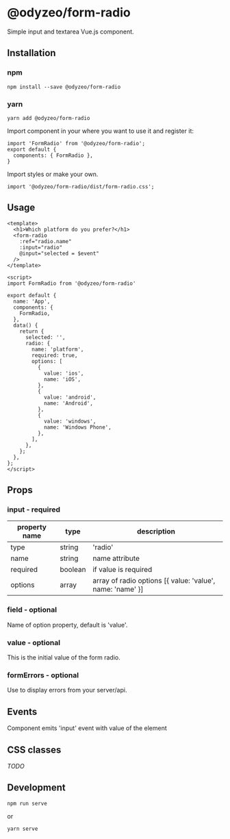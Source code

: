 # @odyzeo/form-radio

Simple input and textarea Vue.js component.

## Installation

### npm

```
npm install --save @odyzeo/form-radio
```

### yarn

```
yarn add @odyzeo/form-radio
```

Import component in your where you want to use it and register it:

```
import 'FormRadio' from '@odyzeo/form-radio';
export default {
  components: { FormRadio },
}
```

Import styles or make your own.

```
import '@odyzeo/form-radio/dist/form-radio.css';
```

## Usage

```
<template>
  <h1>Which platform do you prefer?</h1>
  <form-radio
    :ref="radio.name"
    :input="radio"
    @input="selected = $event"
  />
</template>
```

```
<script>
import FormRadio from '@odyzeo/form-radio'

export default {
  name: 'App',
  components: {
    FormRadio,
  },
  data() {
    return {
      selected: '',
      radio: {
        name: 'platform',
        required: true,
        options: [
          {
            value: 'ios',
            name: 'iOS',
          },
          {
            value: 'android',
            name: 'Android',
          },
          {
            value: 'windows',
            name: 'Windows Phone',
          },
        ],
      },
    };
  },
};
</script>
```

## Props

### input - required
| property name | type | description |
| --- | --- | --- |
| type | string | 'radio' |
| name | string | name attribute |
| required | boolean | if value is required |
| options | array | array of radio options [{ value: 'value', name: 'name' }] |

### field - optional
Name of option property, default is 'value'.

### value - optional
This is the initial value of the form radio.

### formErrors - optional
Use to display errors from your server/api.

## Events
Component emits 'input' event with value of the element

## CSS classes
*TODO*

## Development

```
npm run serve
```

or

```bash
yarn serve
```
